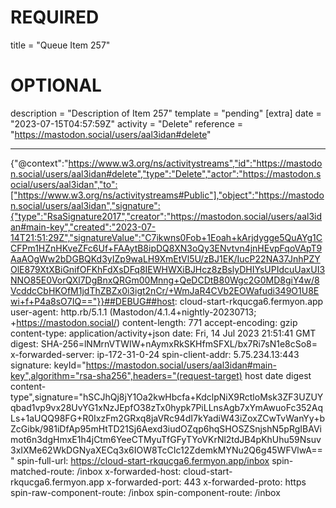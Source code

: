 
# REQUIRED
title = "Queue Item 257"
# OPTIONAL
description = "Description of Item 257"
template = "pending"
[extra]
date = "2023-07-15T04:57:59Z"
activity = "Delete"
reference = "https://mastodon.social/users/aal3idan#delete"

---
{"@context":"https://www.w3.org/ns/activitystreams","id":"https://mastodon.social/users/aal3idan#delete","type":"Delete","actor":"https://mastodon.social/users/aal3idan","to":["https://www.w3.org/ns/activitystreams#Public"],"object":"https://mastodon.social/users/aal3idan","signature":{"type":"RsaSignature2017","creator":"https://mastodon.social/users/aal3idan#main-key","created":"2023-07-14T21:51:29Z","signatureValue":"C7ikwns0Fob+1Eoah+kArjdygge5QuAYg1CCFPm1HZnHKveZFc6Uf+FAAytB8ipDQ8XN3oQy3ENvtvn4jnHEvpFqoVApT9AaAOgWw2bDGBQKd3yIZp9waLH9XmEtVl5U/zBJ1EK/IucP22NA37JnhPZYOlE879XtXBiGnifOFKhFdXsDFq8IEWHWXiBJHcz8zBslyDHIYsUPIdcuUaxUI3NNO85E0VorQXl7DgBnxQRGm00Mnng+QeDCDtB80Wgc2G0MD8giY4w/8VcddcCbHKOfM1jdThZBZx0i3igt2nCr/+WmJaR4CVb2EOWafudi349O1U8Ewi+f+P4a8sO7IQ=="}}##DEBUG##host: cloud-start-rkqucga6.fermyon.app
user-agent: http.rb/5.1.1 (Mastodon/4.1.4+nightly-20230713; +https://mastodon.social/)
content-length: 771
accept-encoding: gzip
content-type: application/activity+json
date: Fri, 14 Jul 2023 21:51:41 GMT
digest: SHA-256=lNMrnVTWIW+nAymxRkSKHfmSFXL/bx7Ri7sN1e8cSo8=
x-forwarded-server: ip-172-31-0-24
spin-client-addr: 5.75.234.13:443
signature: keyId="https://mastodon.social/users/aal3idan#main-key",algorithm="rsa-sha256",headers="(request-target) host date digest content-type",signature="hSCJhQj8jY1Oa2kwHbcfa+KdclpNiX9RctloMsk3ZF3UZUYqbad1vp9vx28UvYG1xNzJEpfO38zTx0hypk7PiLLnsAgb7xYmAwuoFc352AqLs+1aUQQ98FG+R0IxzFm2GRxq8jaVRc94dI7kYadiW43iZoxZCwTvWanYy+bZcGibk/981iDfAp95mHtTD21Sj6Aexd3iudOZqp6hqSHOSZSnjshN5pRgIBAVimot6n3dgHmxE1h4jCtm6YeeCTMyuTfGFyTYoVKrNl2tdJB4pKhUhu59Nsuv3xIXMe62WkDGNyaXECq3x6IOW8TcCIc12ZdemkMYNu2Q6g45WFVlwA=="
spin-full-url: https://cloud-start-rkqucga6.fermyon.app/inbox
spin-matched-route: /inbox
x-forwarded-host: cloud-start-rkqucga6.fermyon.app
x-forwarded-port: 443
x-forwarded-proto: https
spin-raw-component-route: /inbox
spin-component-route: /inbox

